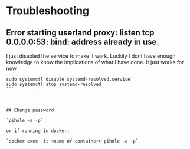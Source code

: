 # Troubleshooting 

## Error starting userland proxy: listen tcp 0.0.0.0:53: bind: address already in use.

I just disabled the service to make it work.  Luckily I dont have enough knowledge to know the implications of what I have done.  It just works for now.

````
sudo systemctl disable systemd-resolved.service
sudo systemctl stop systemd-resolved
```



## Change password

`pihole -a -p`

or if running in docker:

`docker exec -it <name of container> pihole -a -p`
